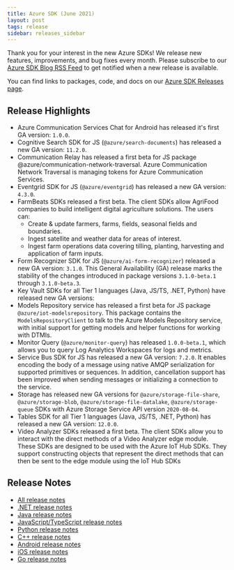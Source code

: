```yaml
---
title: Azure SDK (June 2021)
layout: post
tags: release
sidebar: releases_sidebar
---
```


Thank you for your interest in the new Azure SDKs! We release new features, improvements, and bug fixes every month. Please subscribe to our [Azure SDK Blog RSS Feed](https://devblogs.microsoft.com/azure-sdk/feed) to get notified when a new release is available.

You can find links to packages, code, and docs on our [Azure SDK Releases page](https://aka.ms/azsdk/releases).

## Release Highlights

- Azure Communication Services Chat for Android has released it's first GA version: `1.0.0`.
- Cognitive Search SDK for JS (`@azure/search-documents`) has released a new GA version: `11.2.0`.
- Communication Relay has released a first beta for JS package @azure/communication-network-traversal. Azure Communication Network Traversal is managing tokens for Azure Communication Services.
- Eventgrid SDK for JS (`@azure/eventgrid`) has released a new GA version: `4.3.0`.
- FarmBeats SDKs released a first beta. The client SDKs allow AgriFood companies to build intelligent digital agriculture solutions. The users can:
  - Create & update farmers, farms, fields, seasonal fields and boundaries.
  - Ingest satellite and weather data for areas of interest.
  - Ingest farm operations data covering tilling, planting, harvesting and application of farm inputs.
- Form Recognizer SDK for JS (`@azure/ai-form-recognizer`) released a new GA version: `3.1.0`. This General Availability (GA) release marks the stability of the changes introduced in package versions `3.1.0-beta.1` through `3.1.0-beta.3`.
- Key Vault SDKs for all Tier 1 languages (Java, JS/TS, .NET, Python) have released new GA versions:
- Models Repository service has released a first beta for JS package `@azure/iot-modelsrepository`. This package contains the `ModelsRepositoryClient` to talk to the Azure Models Repository service, with initial support for getting models and helper functions for working with DTMIs.
- Monitor Query (`@azure/monitor-query`) has released `1.0.0-beta.1`, which allows you to query Log Analytics Workspaces for logs and metrics.
- Service Bus SDK for JS has released a new GA version: `7.2.0`. It enables encoding the body of a message using native AMQP serialization for supported primitives or sequences. In addition, cancellation support has been improved when sending messages or initializing a connection to the service.
- Storage has released new GA versions for `@azure/storage-file-share`, `@azure/storage-blob`, `@azure/storage-file-datalake`, `@azure/storage-queue` SDKs with Azure Storage Service API version `2020-08-04`.
- Tables SDK for all Tier 1 languages (Java, JS/TS, .NET, Python) has released a new GA version: `12.0.0`.
- Video Analyzer SDKs released a first beta. The client SDKs allow you to interact with the direct methods of a Video Analyzer edge module. These SDKs are designed to be used with the Azure IoT Hub SDKs. They support constructing objects that represent the direct methods that can then be sent to the edge module using the IoT Hub SDKs

## Release Notes

* [All release notes](index.md)
* [.NET release notes](dotnet.md)
* [Java release notes](java.md)
* [JavaScript/TypeScript release notes](js.md)
* [Python release notes](python.md)
* [C++ release notes](cpp.md)
* [Android release notes](android.md)
* [iOS release notes](ios.md)
* [Go release notes](go.md)
